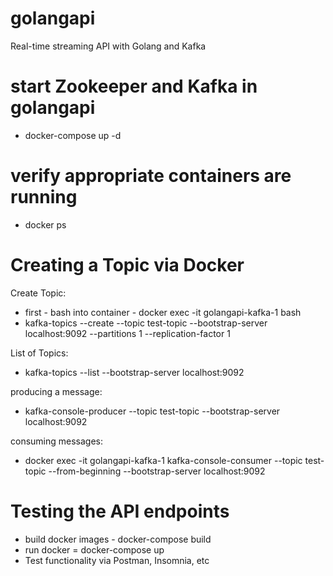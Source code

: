 # golangapi
Real-time streaming API with Golang and Kafka



# start Zookeeper and Kafka in golangapi
- docker-compose up -d

# verify appropriate containers are running
- docker ps

# Creating a Topic via Docker
Create Topic:
- first - bash into container - docker exec -it golangapi-kafka-1 bash
- kafka-topics --create --topic test-topic --bootstrap-server localhost:9092 --partitions 1 --replication-factor 1

List of Topics:
- kafka-topics --list --bootstrap-server localhost:9092

producing a message:
- kafka-console-producer --topic test-topic --bootstrap-server localhost:9092

consuming messages:
- docker exec -it golangapi-kafka-1 kafka-console-consumer --topic test-topic --from-beginning --bootstrap-server localhost:9092


# Testing the API endpoints
- build docker images - docker-compose build
- run docker = docker-compose up
- Test functionality via Postman, Insomnia, etc

